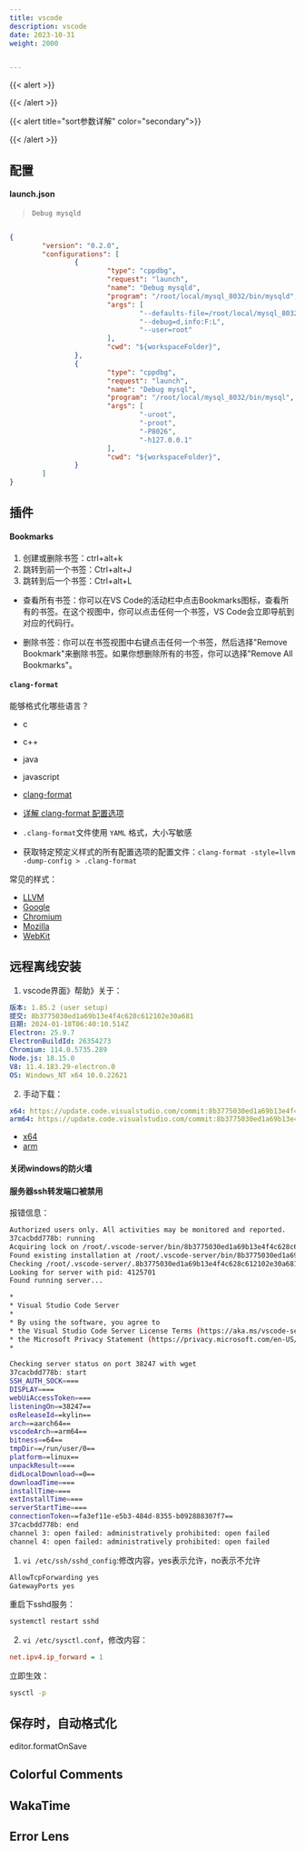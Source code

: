 ```yaml
---
title: vscode
description: vscode
date: 2023-10-31
weight: 2000


---
```

<style>
th, td {
  border: 1px solid rgb(190, 190, 190);
}
</style>
{{< alert >}}

{{< /alert >}}


{{< alert title="sort参数详解" color="secondary">}}

{{< /alert >}}





## 配置


#### launch.json
> `Debug mysqld`


```json

{
        "version": "0.2.0",
        "configurations": [
                {
                        "type": "cppdbg",
                        "request": "launch",
                        "name": "Debug mysqld",
                        "program": "/root/local/mysql_8032/bin/mysqld",
                        "args": [
                                "--defaults-file=/root/local/mysql_8032/conf/my.cnf",
                                "--debug=d,info:F:L",
                                "--user=root"
                        ],
                        "cwd": "${workspaceFolder}",
                },
                {
                        "type": "cppdbg",
                        "request": "launch",
                        "name": "Debug mysql",
                        "program": "/root/local/mysql_8032/bin/mysql",
                        "args": [
                                "-uroot",
                                "-proot",
                                "-P8026",
                                "-h127.0.0.1"
                        ],
                        "cwd": "${workspaceFolder}",
                }
        ]
}
```






## 插件




#### Bookmarks

1. 创建或删除书签：ctrl+alt+k
2. 跳转到前一个书签：Ctrl+alt+J
3. 跳转到后一个书签：Ctrl+alt+L


- 查看所有书签：你可以在VS Code的活动栏中点击Bookmarks图标，查看所有的书签。在这个视图中，你可以点击任何一个书签，VS Code会立即导航到对应的代码行。

- 删除书签：你可以在书签视图中右键点击任何一个书签，然后选择"Remove Bookmark"来删除书签。如果你想删除所有的书签，你可以选择"Remove All Bookmarks"。









#### `clang-format`

能够格式化哪些语言？
- c
- c++
- java
- javascript


- [clang-format](https://clang.llvm.org/docs/ClangFormatStyleOptions.html)
- [详解 clang-format 配置选项](https://blog.csdn.net/weixin_44488341/article/details/130864934)
- `.clang-format`文件使用 `YAML` 格式，大小写敏感
- 获取特定预定义样式的所有配置选项的配置文件：`clang-format -style=llvm -dump-config > .clang-format`

常见的样式：
- [LLVM](https://llvm.org/docs/CodingStandards.html)
- [Google](http://google-styleguide.googlecode.com/svn/trunk/cppguide.xml)
- [Chromium](http://www.chromium.org/developers/coding-style)
- [Mozilla](https://developer.mozilla.org/en-US/docs/Developer_Guide/Coding_Style)
- [WebKit](https://www.webkit.org/code-style-guidelines/)








## 远程离线安装


1. vscode界面》帮助》关于：
```yaml
版本: 1.85.2 (user setup)
提交: 8b3775030ed1a69b13e4f4c628c612102e30a681
日期: 2024-01-18T06:40:10.514Z
Electron: 25.9.7
ElectronBuildId: 26354273
Chromium: 114.0.5735.289
Node.js: 18.15.0
V8: 11.4.183.29-electron.0
OS: Windows_NT x64 10.0.22621
```

2. 手动下载：

```yaml
x64: https://update.code.visualstudio.com/commit:8b3775030ed1a69b13e4f4c628c612102e30a681/server-linux-x64/stable
arm64: https://update.code.visualstudio.com/commit:8b3775030ed1a69b13e4f4c628c612102e30a681/server-linux-arm64/stable
```

- [x64](https://update.code.visualstudio.com/commit:8b3775030ed1a69b13e4f4c628c612102e30a681/server-linux-x64/stable)
- [arm ](https://update.code.visualstudio.com/commit:8b3775030ed1a69b13e4f4c628c612102e30a681/server-linux-arm64/stable)





#### 关闭windows的防火墙



#### 服务器ssh转发端口被禁用

报错信息：
```bash
Authorized users only. All activities may be monitored and reported.
37cacbdd778b: running
Acquiring lock on /root/.vscode-server/bin/8b3775030ed1a69b13e4f4c628c612102e30a681/vscode-remote-lock.root.8b3775030ed1a69b13e4f4c628c612102e30a681
Found existing installation at /root/.vscode-server/bin/8b3775030ed1a69b13e4f4c628c612102e30a681...
Checking /root/.vscode-server/.8b3775030ed1a69b13e4f4c628c612102e30a681.log and /root/.vscode-server/.8b3775030ed1a69b13e4f4c628c612102e30a681.pid for a running server
Looking for server with pid: 4125701
Found running server...

*
* Visual Studio Code Server
*
* By using the software, you agree to
* the Visual Studio Code Server License Terms (https://aka.ms/vscode-server-license) and
* the Microsoft Privacy Statement (https://privacy.microsoft.com/en-US/privacystatement).
*

Checking server status on port 38247 with wget
37cacbdd778b: start
SSH_AUTH_SOCK====
DISPLAY====
webUiAccessToken====
listeningOn==38247==
osReleaseId==kylin==
arch==aarch64==
vscodeArch==arm64==
bitness==64==
tmpDir==/run/user/0==
platform==linux==
unpackResult====
didLocalDownload==0==
downloadTime====
installTime====
extInstallTime====
serverStartTime====
connectionToken==fa3ef11e-e5b3-484d-8355-b092888307f7==
37cacbdd778b: end
channel 3: open failed: administratively prohibited: open failed
channel 4: open failed: administratively prohibited: open failed
```



1. `vi /etc/ssh/sshd_config`:修改内容，yes表示允许，no表示不允许
```bash
AllowTcpForwarding yes
GatewayPorts yes
```

重启下sshd服务：
```bash
systemctl restart sshd
```


2. `vi /etc/sysctl.conf`，修改内容：

```ini
net.ipv4.ip_forward = 1
```

立即生效：
```bash
sysctl -p
```






## 保存时，自动格式化

editor.formatOnSave






## Colorful Comments






## WakaTime




## Error Lens




